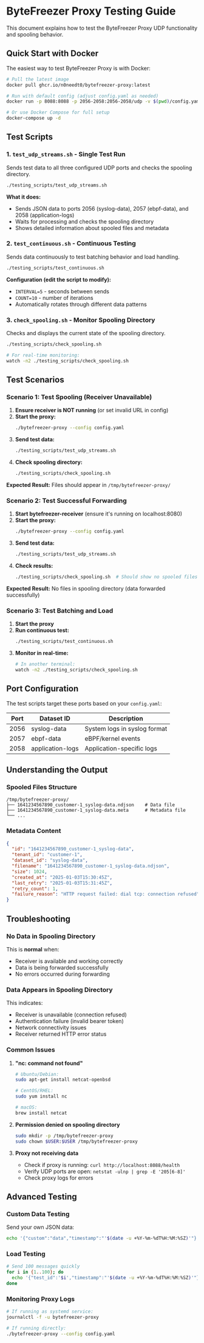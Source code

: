 # ByteFreezer Proxy Testing Guide

This document explains how to test the ByteFreezer Proxy UDP functionality and spooling behavior.

## Quick Start with Docker

The easiest way to test ByteFreezer Proxy is with Docker:

```bash
# Pull the latest image
docker pull ghcr.io/n0needt0/bytefreezer-proxy:latest

# Run with default config (adjust config.yaml as needed)
docker run -p 8088:8088 -p 2056-2058:2056-2058/udp -v $(pwd)/config.yaml:/config.yaml ghcr.io/n0needt0/bytefreezer-proxy:latest

# Or use Docker Compose for full setup
docker-compose up -d
```

## Test Scripts

### 1. `test_udp_streams.sh` - Single Test Run

Sends test data to all three configured UDP ports and checks the spooling directory.

```bash
./testing_scripts/test_udp_streams.sh
```

**What it does:**
- Sends JSON data to ports 2056 (syslog-data), 2057 (ebpf-data), and 2058 (application-logs)
- Waits for processing and checks the spooling directory
- Shows detailed information about spooled files and metadata

### 2. `test_continuous.sh` - Continuous Testing

Sends data continuously to test batching behavior and load handling.

```bash
./testing_scripts/test_continuous.sh
```

**Configuration (edit the script to modify):**
- `INTERVAL=5` - seconds between sends
- `COUNT=10` - number of iterations
- Automatically rotates through different data patterns

### 3. `check_spooling.sh` - Monitor Spooling Directory

Checks and displays the current state of the spooling directory.

```bash
./testing_scripts/check_spooling.sh

# For real-time monitoring:
watch -n2 ./testing_scripts/check_spooling.sh
```

## Test Scenarios

### Scenario 1: Test Spooling (Receiver Unavailable)

1. **Ensure receiver is NOT running** (or set invalid URL in config)
2. **Start the proxy:**
   ```bash
   ./bytefreezer-proxy --config config.yaml
   ```
3. **Send test data:**
   ```bash
   ./testing_scripts/test_udp_streams.sh
   ```
4. **Check spooling directory:**
   ```bash
   ./testing_scripts/check_spooling.sh
   ```

**Expected Result:** Files should appear in `/tmp/bytefreezer-proxy/`

### Scenario 2: Test Successful Forwarding

1. **Start bytefreezer-receiver** (ensure it's running on localhost:8080)
2. **Start the proxy:**
   ```bash
   ./bytefreezer-proxy --config config.yaml
   ```
3. **Send test data:**
   ```bash
   ./testing_scripts/test_udp_streams.sh
   ```
4. **Check results:**
   ```bash
   ./testing_scripts/check_spooling.sh  # Should show no spooled files
   ```

**Expected Result:** No files in spooling directory (data forwarded successfully)

### Scenario 3: Test Batching and Load

1. **Start the proxy**
2. **Run continuous test:**
   ```bash
   ./testing_scripts/test_continuous.sh
   ```
3. **Monitor in real-time:**
   ```bash
   # In another terminal:
   watch -n2 ./testing_scripts/check_spooling.sh
   ```

## Port Configuration

The test scripts target these ports based on your `config.yaml`:

| Port | Dataset ID | Description |
|------|------------|-------------|
| 2056 | syslog-data | System logs in syslog format |
| 2057 | ebpf-data | eBPF/kernel events |
| 2058 | application-logs | Application-specific logs |

## Understanding the Output

### Spooled Files Structure

```
/tmp/bytefreezer-proxy/
├── 1641234567890_customer-1_syslog-data.ndjson    # Data file
├── 1641234567890_customer-1_syslog-data.meta      # Metadata file
└── ...
```

### Metadata Content

```json
{
  "id": "1641234567890_customer-1_syslog-data",
  "tenant_id": "customer-1", 
  "dataset_id": "syslog-data",
  "filename": "1641234567890_customer-1_syslog-data.ndjson",
  "size": 1024,
  "created_at": "2025-01-03T15:30:45Z",
  "last_retry": "2025-01-03T15:31:45Z",
  "retry_count": 1,
  "failure_reason": "HTTP request failed: dial tcp: connection refused"
}
```

## Troubleshooting

### No Data in Spooling Directory

This is **normal** when:
- Receiver is available and working correctly
- Data is being forwarded successfully
- No errors occurred during forwarding

### Data Appears in Spooling Directory

This indicates:
- Receiver is unavailable (connection refused)
- Authentication failure (invalid bearer token)
- Network connectivity issues
- Receiver returned HTTP error status

### Common Issues

1. **"nc: command not found"**
   ```bash
   # Ubuntu/Debian:
   sudo apt-get install netcat-openbsd
   
   # CentOS/RHEL:
   sudo yum install nc
   
   # macOS:
   brew install netcat
   ```

2. **Permission denied on spooling directory**
   ```bash
   sudo mkdir -p /tmp/bytefreezer-proxy
   sudo chown $USER:$USER /tmp/bytefreezer-proxy
   ```

3. **Proxy not receiving data**
   - Check if proxy is running: `curl http://localhost:8088/health`
   - Verify UDP ports are open: `netstat -ulnp | grep -E '205[6-8]'`
   - Check proxy logs for errors

## Advanced Testing

### Custom Data Testing

Send your own JSON data:

```bash
echo '{"custom":"data","timestamp":"'$(date -u +%Y-%m-%dT%H:%M:%SZ)'"}' | nc -u localhost 2056
```

### Load Testing

```bash
# Send 100 messages quickly
for i in {1..100}; do
  echo '{"test_id":'$i',"timestamp":"'$(date -u +%Y-%m-%dT%H:%M:%SZ)'"}' | nc -u localhost 2056
done
```

### Monitoring Proxy Logs

```bash
# If running as systemd service:
journalctl -f -u bytefreezer-proxy

# If running directly:
./bytefreezer-proxy --config config.yaml
```